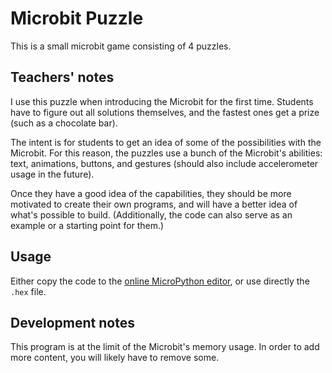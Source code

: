 # Microbit Puzzle

This is a small microbit game consisting of 4 puzzles.

## Teachers' notes

I use this puzzle when introducing the Microbit for the first time. Students have to figure out all solutions themselves, and the fastest ones get a prize (such as a chocolate bar).

The intent is for students to get an idea of some of the possibilities with the Microbit. For this reason, the puzzles use a bunch of the Microbit's abilities: text, animations, buttons, and gestures (should also include accelerometer usage in the future).

Once they have a good idea of the capabilities, they should be more motivated to create their own programs, and will have a better idea of what's possible to build. (Additionally, the code can also serve as an example or a starting point for them.)

## Usage

Either copy the code to the [online MicroPython editor](http://python.microbit.org/editor.html), or use directly the `.hex` file.

## Development notes

This program is at the limit of the Microbit's memory usage. In order to add more content, you will likely have to remove some.
